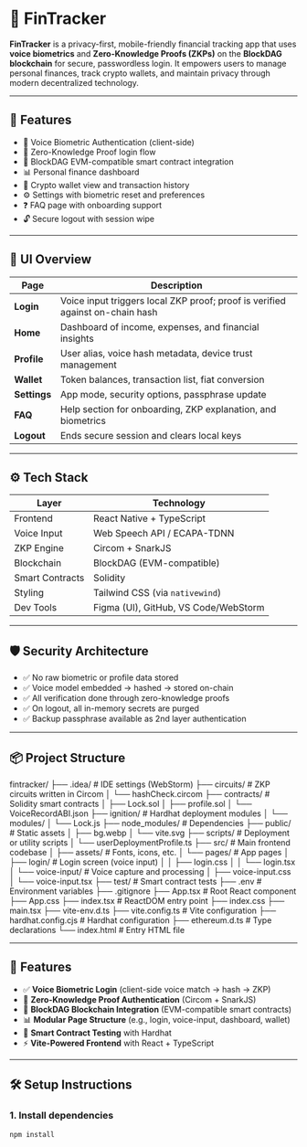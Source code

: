 # 🔐 FinTracker

**FinTracker** is a privacy-first, mobile-friendly financial tracking app that uses **voice biometrics** and **Zero-Knowledge Proofs (ZKPs)** on the **BlockDAG blockchain** for secure, passwordless login. It empowers users to manage personal finances, track crypto wallets, and maintain privacy through modern decentralized technology.

---

## 🚀 Features

- 🎤 Voice Biometric Authentication (client-side)
- 🔐 Zero-Knowledge Proof login flow
- 🔗 BlockDAG EVM-compatible smart contract integration
- 📊 Personal finance dashboard
- 👛 Crypto wallet view and transaction history
- ⚙️ Settings with biometric reset and preferences
- ❓ FAQ page with onboarding support
- 🔓 Secure logout with session wipe

---

## 📱 UI Overview

| Page        | Description |
|-------------|-------------|
| **Login**   | Voice input triggers local ZKP proof; proof is verified against on-chain hash |
| **Home**    | Dashboard of income, expenses, and financial insights |
| **Profile** | User alias, voice hash metadata, device trust management |
| **Wallet**  | Token balances, transaction list, fiat conversion |
| **Settings**| App mode, security options, passphrase update |
| **FAQ**     | Help section for onboarding, ZKP explanation, and biometrics |
| **Logout**  | Ends secure session and clears local keys |

---

## ⚙️ Tech Stack

| Layer       | Technology |
|-------------|------------|
| Frontend    | React Native + TypeScript |
| Voice Input | Web Speech API / ECAPA-TDNN |
| ZKP Engine  | Circom + SnarkJS |
| Blockchain  | BlockDAG (EVM-compatible) |
| Smart Contracts | Solidity |
| Styling     | Tailwind CSS (via `nativewind`) |
| Dev Tools   | Figma (UI), GitHub, VS Code/WebStorm |

---

## 🛡️ Security Architecture

- ✅ No raw biometric or profile data stored
- ✅ Voice model embedded → hashed → stored on-chain
- ✅ All verification done through zero-knowledge proofs
- ✅ On logout, all in-memory secrets are purged
- ✅ Backup passphrase available as 2nd layer authentication

---

## 📦 Project Structure
fintracker/
├── .idea/ # IDE settings (WebStorm)
├── circuits/ # ZKP circuits written in Circom
│ └── hashCheck.circom
├── contracts/ # Solidity smart contracts
│ ├── Lock.sol
│ ├── profile.sol
│ └── VoiceRecordABI.json
├── ignition/ # Hardhat deployment modules
│ └── modules/
│ └── Lock.js
├── node_modules/ # Dependencies
├── public/ # Static assets
│ ├── bg.webp
│ └── vite.svg
├── scripts/ # Deployment or utility scripts
│ └── userDeploymentProfile.ts
├── src/ # Main frontend codebase
│ ├── assets/ # Fonts, icons, etc.
│ └── pages/ # App pages
│ ├── login/ # Login screen (voice input)
│ │ ├── login.css
│ │ └── login.tsx
│ └── voice-input/ # Voice capture and processing
│ ├── voice-input.css
│ └── voice-input.tsx
├── test/ # Smart contract tests
├── .env # Environment variables
├── .gitignore
├── App.tsx # Root React component
├── App.css
├── index.tsx # ReactDOM entry point
├── index.css
├── main.tsx
├── vite-env.d.ts
├── vite.config.ts # Vite configuration
├── hardhat.config.cjs # Hardhat configuration
├── ethereum.d.ts # Type declarations
└── index.html # Entry HTML file


---

## 🚀 Features

- ✅ **Voice Biometric Login** (client-side voice match → hash → ZKP)
- 🔐 **Zero-Knowledge Proof Authentication** (Circom + SnarkJS)
- 🔗 **BlockDAG Blockchain Integration** (EVM-compatible smart contracts)
- 📊 **Modular Page Structure** (e.g., login, voice-input, dashboard, wallet)
- 🧪 **Smart Contract Testing** with Hardhat
- ⚡ **Vite-Powered Frontend** with React + TypeScript

---

## 🛠️ Setup Instructions

### 1. Install dependencies

```bash
npm install


